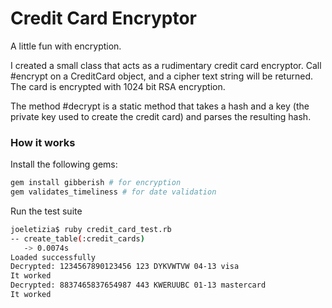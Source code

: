 Credit Card Encryptor
==========

A little fun with encryption.

I created a small class that acts as a rudimentary credit card encryptor. Call #encrypt on a CreditCard object, and a cipher text string will be returned. The card is encrypted with 1024 bit RSA encryption. 

The method #decrypt is a static method that takes a hash and a key (the private key used to create the credit card) and parses the resulting hash. 


### How it works

Install the following gems:
````bash
gem install gibberish # for encryption
gem validates_timeliness # for date validation
````
Run the test suite

````bash
joeletizia$ ruby credit_card_test.rb
-- create_table(:credit_cards)
   -> 0.0074s
Loaded successfully
Decrypted: 1234567890123456 123 DYKVWTVW 04-13 visa
It worked
Decrypted: 8837465837654987 443 KWERUUBC 01-13 mastercard
It worked
````
